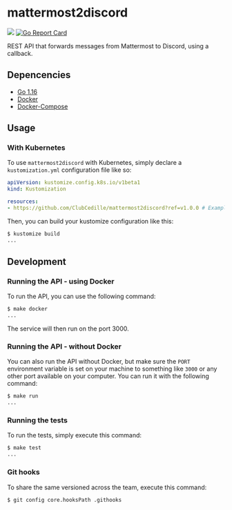 # mattermost2discord

[![](https://github.com/cguertin14/advent-of-code-2020/workflows/CI/badge.svg)](https://github.com/ClubCedille/mattermost2discord/actions)
[![Go Report Card](https://goreportcard.com/badge/github.com/ClubCedille/mattermost2discord)](https://goreportcard.com/report/github.com/ClubCedille/mattermost2discord)

REST API that forwards messages from Mattermost to Discord, using a callback.

## Depencencies

* [Go 1.16](https://golang.org/dl/)
* [Docker](https://docs.docker.com/get-docker/)
* [Docker-Compose](https://docs.docker.com/compose/install/)

## Usage

### With Kubernetes

To use `mattermost2discord` with Kubernetes, simply declare a `kustomization.yml` configuration file like so:
```yaml
apiVersion: kustomize.config.k8s.io/v1beta1
kind: Kustomization

resources:
- https://github.com/ClubCedille/mattermost2discord?ref=v1.0.0 # Example release
```

Then, you can build your kustomize configuration like this:
```bash
$ kustomize build
...
```

## Development

### Running the API - using Docker

To run the API, you can use the following command:
```bash
$ make docker
...
```

The service will then run on the port 3000.

### Running the API - without Docker

You can also run the API without Docker, but make sure the `PORT` environment variable is set on your machine to something like `3000` or any other port available on your computer. You can run it with the following command:
```bash
$ make run
...
```

### Running the tests

To run the tests, simply execute this command:
```bash
$ make test
...
```
### Git hooks

To share the same versioned across the team, execute this command:
```bash
$ git config core.hooksPath .githooks
```
